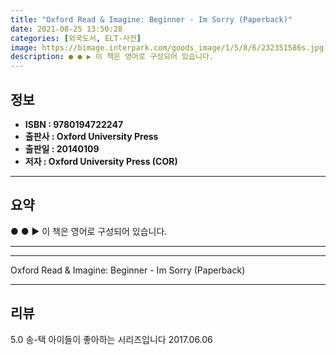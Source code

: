 ```yaml
---
title: "Oxford Read & Imagine: Beginner - Im Sorry (Paperback)"
date: 2021-08-25 13:50:28
categories: [외국도서, ELT-사전]
image: https://bimage.interpark.com/goods_image/1/5/8/6/232351586s.jpg
description: ● ● ▶ 이 책은 영어로 구성되어 있습니다.
---
```


## **정보**

- **ISBN : 9780194722247**
- **출판사 : Oxford University Press**
- **출판일 : 20140109**
- **저자 : Oxford University Press (COR)**

------



## **요약**

●  ●  ▶ 이 책은 영어로 구성되어 있습니다.

------



------


Oxford Read & Imagine: Beginner - Im Sorry (Paperback) 

------


## **리뷰** 

5.0 송-택 아이들이 좋아하는 시리즈입니다 2017.06.06 <br/>